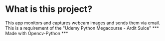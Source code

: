 # What is this project?
This app monitors and captures webcam images and sends them 
via email.
This is a requirement of the "Udemy Python 
Megacourse - Ardit Sulce"
 *** Made with Opencv-Python ***